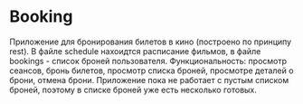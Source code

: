 # Booking

Приложение для бронирования билетов в кино (построено по принципу rest). В файле schedule нахоидтся расписание фильмов, в файле bookings - список броней пользователя. Функциональность: просмотр сеансов, бронь билетов, просмотр списка броней, просмотре деталей о брони, отмена брони. Приложение пока не работает с пустым списком броней, поэтому в списке броней уже есть несколько готовых.

